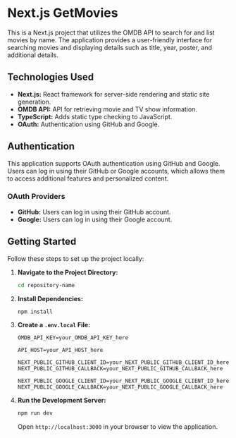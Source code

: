 # Next.js GetMovies

This is a Next.js project that utilizes the OMDB API to search for and list movies by name. The application provides a user-friendly interface for searching movies and displaying details such as title, year, poster, and additional details.

## Technologies Used

- **Next.js:** React framework for server-side rendering and static site generation.
- **OMDB API:** API for retrieving movie and TV show information.
- **TypeScript:** Adds static type checking to JavaScript.
- **OAuth:** Authentication using GitHub and Google.

## Authentication

This application supports OAuth authentication using GitHub and Google. Users can log in using their GitHub or Google accounts, which allows them to access additional features and personalized content.

### OAuth Providers

- **GitHub:** Users can log in using their GitHub account.
- **Google:** Users can log in using their Google account.


## Getting Started

Follow these steps to set up the project locally:

1. **Navigate to the Project Directory:**

   ```bash
   cd repository-name
   ```

2. **Install Dependencies:**

   ```bash
   npm install
   ```

3. **Create a `.env.local` File:**

   ```env
   OMDB_API_KEY=your_OMDB_API_KEY_here

   API_HOST=your_API_HOST_here
   
   NEXT_PUBLIC_GITHUB_CLIENT_ID=your_NEXT_PUBLIC_GITHUB_CLIENT_ID_here
   NEXT_PUBLIC_GITHUB_CALLBACK=your_NEXT_PUBLIC_GITHUB_CALLBACK_here

   NEXT_PUBLIC_GOOGLE_CLIENT_ID=your_NEXT_PUBLIC_GOOGLE_CLIENT_ID_here
   NEXT_PUBLIC_GOOGLE_CALLBACK=your_NEXT_PUBLIC_GOOGLE_CALLBACK_here
   ```

4. **Run the Development Server:**

   ```bash
   npm run dev
   ```

   Open `http://localhost:3000` in your browser to view the application.
